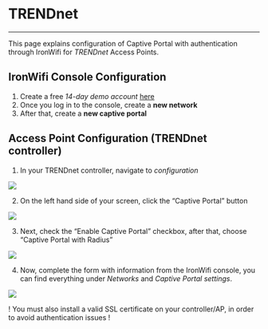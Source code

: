 # **TRENDnet** 
- - - -

This page explains configuration of Captive Portal with authentication through IronWifi for *TRENDnet* Access Points.

## IronWifi Console Configuration
1. Create a free *14-day demo account*  [here](https://console.ironwifi.com/register) 
2. Once you log in to the console, create a **new network**
3. After that, create a **new captive portal**

## Access Point Configuration (TRENDnet controller)
1. In your TRENDnet controller, navigate to _configuration_

![](https://raw.githubusercontent.com/IronWifi/docs/master/configuration-guides/trendnet/trendnet1.png)

2. On the left hand side of your screen, click the “Captive Portal” button

![](https://raw.githubusercontent.com/IronWifi/docs/master/configuration-guides/trendnet/trendnet2.png)

3. Next, check the “Enable Captive Portal” checkbox, after that, choose “Captive Portal with Radius”

![](https://raw.githubusercontent.com/IronWifi/docs/master/configuration-guides/trendnet/trendnet3.png)

4. Now, complete the form with information from the IronWifi console, you can find everything under *Networks* and *Captive Portal settings*.

![](https://raw.githubusercontent.com/IronWifi/docs/master/configuration-guides/trendnet/trendnet4.png)

 ! You must also install a valid SSL certificate on your controller/AP, in order to avoid authentication issues !
